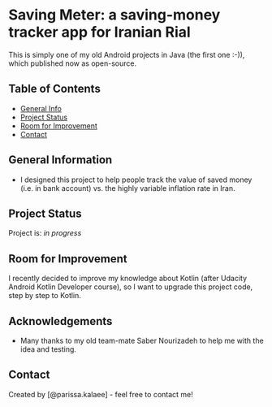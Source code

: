 # Saving Meter: a saving-money tracker app for Iranian Rial
This is simply one of my old Android projects in Java (the first one :-)), which published now as open-source.

## Table of Contents
* [General Info](#general-information)
* [Project Status](#project-status)
* [Room for Improvement](#room-for-improvement)
* [Contact](#contact)

## General Information
- I designed this project to help people track the value of saved money (i.e. in bank account) vs. the highly variable inflation rate in Iran.

## Project Status
Project is: _in progress_ 


## Room for Improvement
I recently decided to improve my knowledge about Kotlin (after Udacity Android Kotlin Developer course), so I want to upgrade this project code, step by step to Kotlin.


## Acknowledgements
- Many thanks to my old team-mate Saber Nourizadeh to help me with the idea and testing.


## Contact
Created by [@parissa.kalaee] - feel free to contact me!

